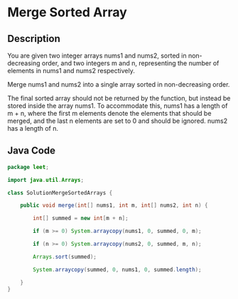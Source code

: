 # Merge Sorted Array

## Description
You are given two integer arrays nums1 and nums2, sorted in non-decreasing order, and two integers m and n, representing the number of elements in nums1 and nums2 respectively.

Merge nums1 and nums2 into a single array sorted in non-decreasing order.

The final sorted array should not be returned by the function, but instead be stored inside the array nums1. To accommodate this, nums1 has a length of m + n, where the first m elements denote the elements that should be merged, and the last n elements are set to 0 and should be ignored. nums2 has a length of n.
## Java Code
```java
package leet;

import java.util.Arrays;

class SolutionMergeSortedArrays {

    public void merge(int[] nums1, int m, int[] nums2, int n) {

        int[] summed = new int[m + n];

        if (m >= 0) System.arraycopy(nums1, 0, summed, 0, m);

        if (n >= 0) System.arraycopy(nums2, 0, summed, m, n);

        Arrays.sort(summed);

        System.arraycopy(summed, 0, nums1, 0, summed.length);

    }
}
